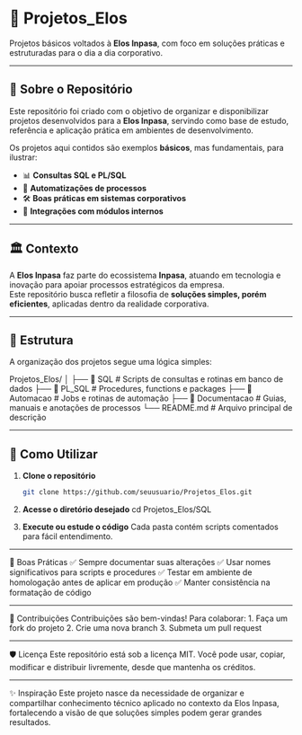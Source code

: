 # 📂 Projetos_Elos
Projetos básicos voltados à **Elos Inpasa**, com foco em soluções práticas e estruturadas para o dia a dia corporativo.

---

## 📌 Sobre o Repositório
Este repositório foi criado com o objetivo de organizar e disponibilizar projetos desenvolvidos para a **Elos Inpasa**, servindo como base de estudo, referência e aplicação prática em ambientes de desenvolvimento.

Os projetos aqui contidos são exemplos **básicos**, mas fundamentais, para ilustrar:
- 📊 **Consultas SQL e PL/SQL**  
- 🔄 **Automatizações de processos**  
- 🛠️ **Boas práticas em sistemas corporativos**  
- 🧩 **Integrações com módulos internos**  

---

## 🏛️ Contexto
A **Elos Inpasa** faz parte do ecossistema **Inpasa**, atuando em tecnologia e inovação para apoiar processos estratégicos da empresa.  
Este repositório busca refletir a filosofia de **soluções simples, porém eficientes**, aplicadas dentro da realidade corporativa.

---

## 📂 Estrutura
A organização dos projetos segue uma lógica simples:

Projetos_Elos/
│
├── 📁 SQL # Scripts de consultas e rotinas em banco de dados
├── 📁 PL_SQL # Procedures, functions e packages
├── 📁 Automacao # Jobs e rotinas de automação
├── 📁 Documentacao # Guias, manuais e anotações de processos
└── README.md # Arquivo principal de descrição

---

## 🚀 Como Utilizar
1. **Clone o repositório**  
   ```bash
   git clone https://github.com/seuusuario/Projetos_Elos.git

2. **Acesse o diretório desejado**
cd Projetos_Elos/SQL

3. **Execute ou estude o código**
Cada pasta contém scripts comentados para fácil entendimento.

---

📖 Boas Práticas
✅ Sempre documentar suas alterações
✅ Usar nomes significativos para scripts e procedures
✅ Testar em ambiente de homologação antes de aplicar em produção
✅ Manter consistência na formatação de código

---

🤝 Contribuições
Contribuições são bem-vindas!
Para colaborar:
    1. Faça um fork do projeto
    2. Crie uma nova branch
    3. Submeta um pull request

---

🛡️ Licença
Este repositório está sob a licença MIT.
Você pode usar, copiar, modificar e distribuir livremente, desde que mantenha os créditos.

---

✨ Inspiração
Este projeto nasce da necessidade de organizar e compartilhar conhecimento técnico aplicado no contexto da Elos Inpasa, fortalecendo a visão de que soluções simples podem gerar grandes resultados.